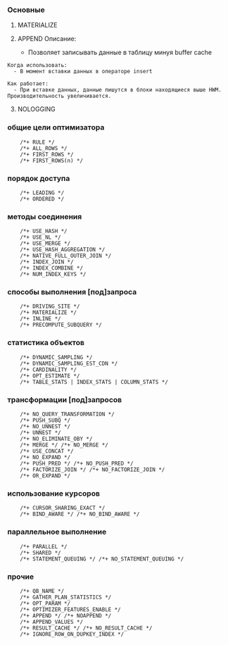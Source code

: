 ### Основные 
  1. MATERIALIZE

  2. APPEND
    Описание: 
      - Позволяет записывать данные в таблицу минуя buffer cache
  
    Когда использовать: 
      - В момент вставки данных в операторе insert 

    Как работает: 
      - При вставке данных, данные пишутся в блоки находящиеся выше HWM. Производительность увеличивается. 
  
  3. NOLOGGING

### общие цели оптимизатора
````
	/*+ RULE */
	/*+ ALL_ROWS */
	/*+ FIRST_ROWS */
	/*+ FIRST_ROWS(n) */
````

### порядок доступа
````
	/*+ LEADING */
	/*+ ORDERED */
````

### методы соединения
````
	/*+ USE_HASH */
	/*+ USE_NL */
	/*+ USE_MERGE */
	/*+ USE_HASH_AGGREGATION */
	/*+ NATIVE_FULL_OUTER_JOIN */
	/*+ INDEX_JOIN */
	/*+ INDEX_COMBINE */
	/*+ NUM_INDEX_KEYS */
````

### способы выполнения [под]запроса
````
	/*+ DRIVING_SITE */
	/*+ MATERIALIZE */
	/*+ INLINE */
	/*+ PRECOMPUTE_SUBQUERY */
````

### статистика объектов
````
	/*+ DYNAMIC_SAMPLING */
	/*+ DYNAMIC_SAMPLING_EST_CDN */
	/*+ CARDINALITY */
	/*+ OPT_ESTIMATE */
	/*+ TABLE_STATS | INDEX_STATS | COLUMN_STATS */
````

### трансформации [под]запросов
````
	/*+ NO_QUERY_TRANSFORMATION */
	/*+ PUSH_SUBQ */
	/*+ NO_UNNEST */
	/*+ UNNEST */
	/*+ NO_ELIMINATE_OBY */
	/*+ MERGE */ /*+ NO_MERGE */
	/*+ USE_CONCAT */
	/*+ NO_EXPAND */
	/*+ PUSH_PRED */ /*+ NO_PUSH_PRED */
	/*+ FACTORIZE_JOIN */ /*+ NO_FACTORIZE_JOIN */
	/*+ OR_EXPAND */
````

### использование курсоров
````
	/*+ CURSOR_SHARING_EXACT */
	/*+ BIND_AWARE */ /*+ NO_BIND_AWARE */
````

### параллельное выполнение
````
	/*+ PARALLEL */
	/*+ SHARED */
	/*+ STATEMENT_QUEUING */ /*+ NO_STATEMENT_QUEUING */
````

### прочие
````
	/*+ QB_NAME */
	/*+ GATHER_PLAN_STATISTICS */
	/*+ OPT_PARAM */
	/*+ OPTIMIZER_FEATURES_ENABLE */
	/*+ APPEND */ /*+ NOAPPEND */
	/*+ APPEND_VALUES */
	/*+ RESULT_CACHE */ /*+ NO_RESULT_CACHE */
	/*+ IGNORE_ROW_ON_DUPKEY_INDEX */
````